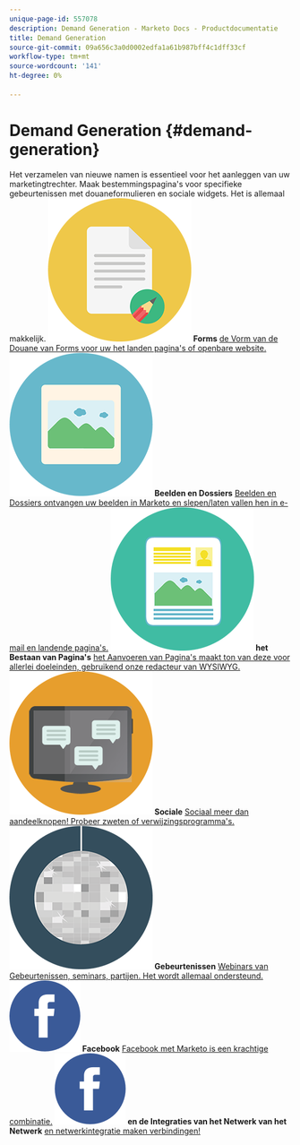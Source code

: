```yaml
---
unique-page-id: 557078
description: Demand Generation - Marketo Docs - Productdocumentatie
title: Demand Generation
source-git-commit: 09a656c3a0d0002edfa1a61b987bff4c1dff33cf
workflow-type: tm+mt
source-wordcount: '141'
ht-degree: 0%

---
```



# Demand Generation {#demand-generation}

Het verzamelen van nieuwe namen is essentieel voor het aanleggen van uw marketingtrechter. Maak bestemmingspagina&#39;s voor specifieke gebeurtenissen met douaneformulieren en sociale widgets. Het is allemaal makkelijk.
**![Forms ](assets/documents-bookmarks-16.png) Forms** [ de Vorm van de Douane van Forms voor uw het landen pagina&#39;s of openbare website.](https://docs.marketo.com/display/DOCS/Forms)     **![Beelden en Dossiers ](assets/graphic-design-tools-06.png) Beelden en Dossiers** [ Beelden en Dossiers ontvangen uw beelden in Marketo en slepen/laten vallen hen in e-mail en landende pagina&#39;s.](https://docs.marketo.com/display/DOCS/Images+and+Files)     **![het Bestaan van Pagina&#39;s ](assets/office-artboard-80.png) het Bestaan van Pagina&#39;s** [ het Aanvoeren van Pagina&#39;s maakt ton van deze voor allerlei doeleinden, gebruikend onze redacteur van WYSIWYG.](https://docs.marketo.com/pages/viewpage.action?pageId=2359689)     **![Sociale ](assets/chat-messages-18.png) Sociale** [ Sociaal meer dan aandeelknopen! Probeer zweten of verwijzingsprogramma&#39;s.](https://docs.marketo.com/display/DOCS/Social)     **![Gebeurtenissen ](assets/party-10.png) Gebeurtenissen** [ Webinars van Gebeurtenissen, seminars, partijen. Het wordt allemaal ondersteund.](https://docs.marketo.com/pages/viewpage.action?pageId=2949755)     **![Facebook ](assets/facebook-icon.png) Facebook** [ Facebook met Marketo is een krachtige combinatie.](https://docs.marketo.com/display/DOCS/Facebook)     **![en de Integraties van het Netwerk van het Netwerk ](assets/facebook-icon.png) en de Integraties van het Netwerk van het Netwerk** [ en netwerkintegratie maken verbindingen!](https://docs.marketo.com/display/DOCS/Ad+Network+Integrations)
